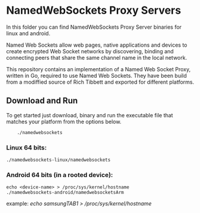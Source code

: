# NamedWebSockets Proxy Servers #

In this folder you can find NamedWebSockets Proxy Server binaries for linux and android. 

Named Web Sockets allow web pages, native applications and devices to create encrypted Web Socket networks by discovering, binding and connecting peers that share the same channel name in the local network.

This repository contains an implementation of a Named Web Socket Proxy, written in Go, required to use Named Web Sockets. They have been build from a modiffied source of Rich Tibbett and exported for different platforms.

## Download and Run ##

To get started just download, binary and run the executable file that matches your platform from the options below.

```
	./namedwebsockets
```
### Linux 64 bits: ###

	./namedwebsockets-linux/namedwebsockets

### Android 64 bits (in a rooted device): ###
	echo <device-name> > /proc/sys/kernel/hostname
	./namedwebsockets-android/namedwebsocketsArm
example: *echo samsungTAB1 > /proc/sys/kernel/hostname*

